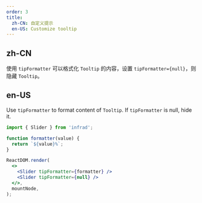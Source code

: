 ```yaml
---
order: 3
title:
  zh-CN: 自定义提示
  en-US: Customize tooltip
---
```


## zh-CN

使用 `tipFormatter` 可以格式化 `Tooltip` 的内容，设置 `tipFormatter={null}`，则隐藏 `Tooltip`。

## en-US

Use `tipFormatter` to format content of `Tooltip`. If `tipFormatter` is null, hide it.

```jsx
import { Slider } from 'infrad';

function formatter(value) {
  return `${value}%`;
}

ReactDOM.render(
  <>
    <Slider tipFormatter={formatter} />
    <Slider tipFormatter={null} />
  </>,
  mountNode,
);
```
